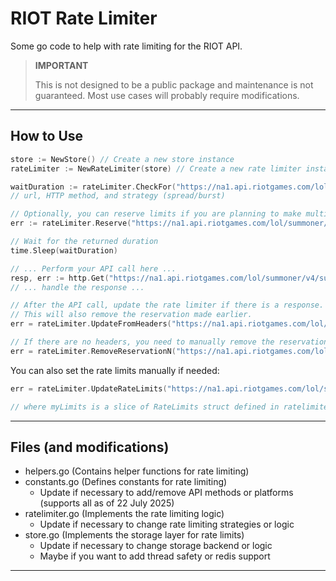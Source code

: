 # RIOT Rate Limiter

Some go code to help with rate limiting for the RIOT API.

> **IMPORTANT**
>
> This is not designed to be a public package and maintenance is not guaranteed.
> Most use cases will probably require modifications.

---

## How to Use

```go
store := NewStore() // Create a new store instance
rateLimiter := NewRateLimiter(store) // Create a new rate limiter instance

waitDuration := rateLimiter.CheckFor("https://na1.api.riotgames.com/lol/summoner/v4/summoners/me", "get", "spread")
// url, HTTP method, and strategy (spread/burst)

// Optionally, you can reserve limits if you are planning to make multiple calls asynchronously.
err := rateLimiter.Reserve("https://na1.api.riotgames.com/lol/summoner/v4/summoners/me", "get")

// Wait for the returned duration
time.Sleep(waitDuration)

// ... Perform your API call here ...
resp, err := http.Get("https://na1.api.riotgames.com/lol/summoner/v4/summoners/me")
// ... handle the response ...

// After the API call, update the rate limiter if there is a response.
// This will also remove the reservation made earlier.
err = rateLimiter.UpdateFromHeaders("https://na1.api.riotgames.com/lol/summoner/v4/summoners/me", "get", resp.Header)

// If there are no headers, you need to manually remove the reservation.
err = rateLimiter.RemoveReservationN("https://na1.api.riotgames.com/lol/summoner/v4/summoners/me", "get", 1)
```

You can also set the rate limits manually if needed:

```go
err = rateLimiter.UpdateRateLimits("https://na1.api.riotgames.com/lol/summoner/v4/summoners/me", "get", myLimits)

// where myLimits is a slice of RateLimits struct defined in ratelimiter.go
```

---

## Files (and modifications)

- helpers.go (Contains helper functions for rate limiting)
- constants.go (Defines constants for rate limiting)
  - Update if necessary to add/remove API methods or platforms (supports all as of 22 July 2025)
- ratelimiter.go (Implements the rate limiting logic)
  - Update if necessary to change rate limiting strategies or logic
- store.go (Implements the storage layer for rate limits)
  - Update if necessary to change storage backend or logic
  - Maybe if you want to add thread safety or redis support

---
